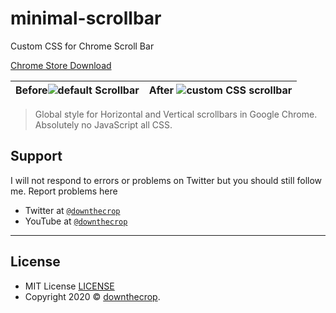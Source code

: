 # minimal-scrollbar

Custom CSS for Chrome Scroll Bar

[Chrome Store Download](https://chrome.google.com/webstore/detail/chrome-minimal-scrollbar/bcbbhmacggoijgmopaeaaclkemaagdio)

|Before![default Scrollbar](https://i.imgur.com/wDyXElr.png)|After ![custom CSS scrollbar](https://i.imgur.com/RsDLSHJ.png)|
|--|--|

> Global style for Horizontal and Vertical scrollbars in Google Chrome. Absolutely no JavaScript all CSS.

## Support

I will not respond to errors or problems on Twitter but you should still follow me. Report problems here

- Twitter at <a href="http://twitter.com/downthecrop" target="_blank">`@downthecrop`</a>
- YouTube at <a href="http://youtube.com/downthecrop" target="_blank">`@downthecrop`</a>

---

## License

- MIT License <a href="https://github.com/downthecrop/chrome-minimal-scrollbar/blob/main/LICENSE">LICENSE</a>
- Copyright 2020 © <a href="https://downthecrop.xyz/" target="_blank">downthecrop</a>.
